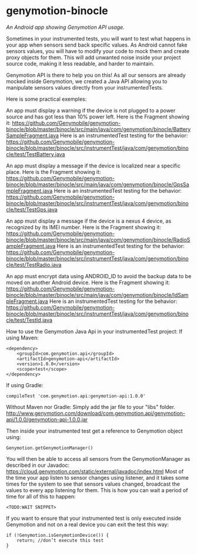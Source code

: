 genymotion-binocle
==================

*An Android app showing Genymotion API usage.*

Sometimes in your instrumented tests, you will want to test what happens in your app when sensors send back specific values.
As Android cannot fake sensors values, you will have to modify your code to mock them and create proxy objects for them.
This will add unwanted noise inside your project source code, making it less readable, and harder to maintain.

Genymotion API is there to help you on this!
As all our sensors are already mocked inside Genymotion, we created a Java API allowing you to manipulate sensors values directly from your instrumentedTests.

Here is some practical exemples:

An app must display a warning if the device is not plugged to a power source and has got less than 10% power left.
Here is the Fragment showing it: https://github.com/Genymobile/genymotion-binocle/blob/master/binocle/src/main/java/com/genymotion/binocle/BatterySampleFragment.java
Here is an instrumentedTest testing for the behavior: https://github.com/Genymobile/genymotion-binocle/blob/master/binocle/src/instrumentTest/java/com/genymotion/binocle/test/TestBattery.java

An app must display a message if the device is localized near a specific place.
Here is the Fragment showing it: https://github.com/Genymobile/genymotion-binocle/blob/master/binocle/src/main/java/com/genymotion/binocle/GpsSampleFragment.java
Here is an instrumentedTest testing for the behavior:  https://github.com/Genymobile/genymotion-binocle/blob/master/binocle/src/instrumentTest/java/com/genymotion/binocle/test/TestGps.java

An app must display a message if the device is a nexus 4 device, as recognized by its IMEI number.
Here is the Fragment showing it: https://github.com/Genymobile/genymotion-binocle/blob/master/binocle/src/main/java/com/genymotion/binocle/RadioSampleFragment.java
Here is an instrumentedTest testing for the behavior:  https://github.com/Genymobile/genymotion-binocle/blob/master/binocle/src/instrumentTest/java/com/genymotion/binocle/test/TestRadio.java

An app must encrypt data using ANDROID_ID to avoid the backup data to be moved on another Android device.
Here is the Fragment showing it: https://github.com/Genymobile/genymotion-binocle/blob/master/binocle/src/main/java/com/genymotion/binocle/IdSampleFragment.java
Here is an instrumentedTest testing for the behavior:  https://github.com/Genymobile/genymotion-binocle/blob/master/binocle/src/instrumentTest/java/com/genymotion/binocle/test/TestId.java


How to use the Genymotion Java Api in your instrumentedTest project:
If using Maven:
```
<dependency>
    <groupId>com.genymotion.api</groupId>
    <artifactId>genymotion-api</artifactId>
    <version>1.0.0</version>
    <scope>test</scope>
</dependency>
```
If using Gradle:
```
compileTest 'com.genymotion.api:genymotion-api:1.0.0'
```
Without Maven nor Gradle:
Simply add the jar file to your "libs" folder.
http://www.genymotion.com/download/com.genymotion.api/genymotion-api/1.0.0/genymotion-api-1.0.0.jar

Then inside your instrumented test get a reference to Genymotion object using:
```
Genymotion.getGenymotionManager()
```
You will then be able to access all sensors from the GenymotionManager as described in our Javadoc: https://cloud.genymotion.com/static/external/javadoc/index.html
Most of the time your app listen to sensor changes using listener, and it takes some times for the system to see that sensors values changed, broadcast the values to every app listening for them. This is how you can wait a period of time for all of this to happen:
```
<TODO:WAIT SNIPPET>
```
If you want to ensure that your instrumented test is only executed inside Genymotion and not on a real device you can exit the test this way:
```
if (!Genymotion.isGenymotionDevice()) {
    return; //don’t execute this test
}
```

